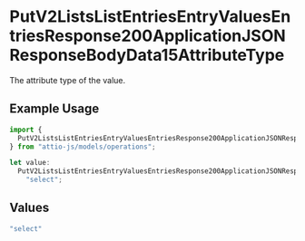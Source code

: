 # PutV2ListsListEntriesEntryValuesEntriesResponse200ApplicationJSONResponseBodyData15AttributeType

The attribute type of the value.

## Example Usage

```typescript
import {
  PutV2ListsListEntriesEntryValuesEntriesResponse200ApplicationJSONResponseBodyData15AttributeType,
} from "attio-js/models/operations";

let value:
  PutV2ListsListEntriesEntryValuesEntriesResponse200ApplicationJSONResponseBodyData15AttributeType =
    "select";
```

## Values

```typescript
"select"
```